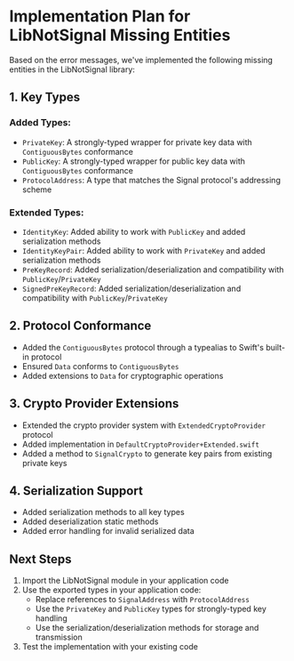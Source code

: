 # Implementation Plan for LibNotSignal Missing Entities

Based on the error messages, we've implemented the following missing entities in the LibNotSignal library:

## 1. Key Types

### Added Types:
- `PrivateKey`: A strongly-typed wrapper for private key data with `ContiguousBytes` conformance
- `PublicKey`: A strongly-typed wrapper for public key data with `ContiguousBytes` conformance
- `ProtocolAddress`: A type that matches the Signal protocol's addressing scheme

### Extended Types:
- `IdentityKey`: Added ability to work with `PublicKey` and added serialization methods
- `IdentityKeyPair`: Added ability to work with `PrivateKey` and added serialization methods
- `PreKeyRecord`: Added serialization/deserialization and compatibility with `PublicKey`/`PrivateKey`
- `SignedPreKeyRecord`: Added serialization/deserialization and compatibility with `PublicKey`/`PrivateKey`

## 2. Protocol Conformance

- Added the `ContiguousBytes` protocol through a typealias to Swift's built-in protocol
- Ensured `Data` conforms to `ContiguousBytes`
- Added extensions to `Data` for cryptographic operations

## 3. Crypto Provider Extensions

- Extended the crypto provider system with `ExtendedCryptoProvider` protocol
- Added implementation in `DefaultCryptoProvider+Extended.swift`
- Added a method to `SignalCrypto` to generate key pairs from existing private keys

## 4. Serialization Support

- Added serialization methods to all key types
- Added deserialization static methods
- Added error handling for invalid serialized data

## Next Steps

1. Import the LibNotSignal module in your application code
2. Use the exported types in your application code:
   - Replace references to `SignalAddress` with `ProtocolAddress`
   - Use the `PrivateKey` and `PublicKey` types for strongly-typed key handling
   - Use the serialization/deserialization methods for storage and transmission
3. Test the implementation with your existing code 